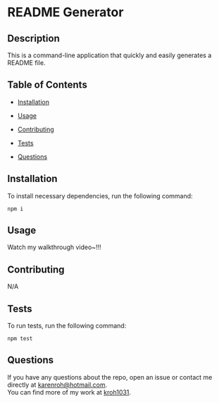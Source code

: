# README Generator  
    

## Description

This is a command-line application that quickly and easily generates a README file.

## Table of Contents 

* [Installation](#installation)

* [Usage](#usage)

* [Contributing](#contributing)

* [Tests](#tests)

* [Questions](#questions)
    
## Installation

To install necessary dependencies, run the following command:  
```
npm i
```

## Usage  

Watch my walkthrough video~!!!



## Contributing

N/A

## Tests
 
To run tests, run the following command:  
```
npm test
```

## Questions  

If you have any questions about the repo, open an issue or contact me directly at karenroh@hotmail.com.  
  You can find more of my work at [kroh1031](https://github.com/kroh1031).
